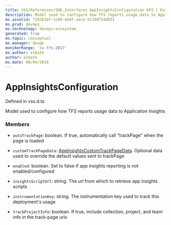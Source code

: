 ```yaml
---
title: VSS/References/SDK.Interfaces AppInsightsConfiguration API | Extensions for Visual Studio Team Services
description: Model used to configure how TFS reports usage data to Application Insights
ms.assetid: f203b1bf-1c09-444f-aac5-91788754d051
ms.prod: devops
ms.technology: devops-ecosystem
generated: true
ms.topic: conceptual
ms.manager: douge
monikerRange: '>= tfs-2017'
ms.author: elbatk
author: elbatk
ms.date: 08/04/2016
---
```


# AppInsightsConfiguration

Defined in vss.d.ts


Model used to configure how TFS reports usage data to Application Insights 

### Members

* `autoTrackPage`: boolean. If true, automatically call &quot;trackPage&quot; when the page is loaded

* `customTrackPageData`: [AppInsightsCustomTrackPageData](../../../VSS/References/SDK_Interfaces/AppInsightsCustomTrackPageData.md). Optional data used to override the default values sent to trackPage

* `enabled`: boolean. Set to false if app insights reporting is not enabled/configured

* `insightsScriptUrl`: string. The url from which to retrieve app insights scripts

* `instrumentationKey`: string. The instrumentation key used to track this deployment&#x27;s usage

* `trackProjectInfo`: boolean. If true, include collection, project, and team info in the track-page urls

